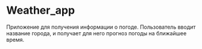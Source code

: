 # Weather_app
Приложение для получения информации о погоде. Пользователь вводит название города,  и получает для него прогноз погоды на ближайшее время.
